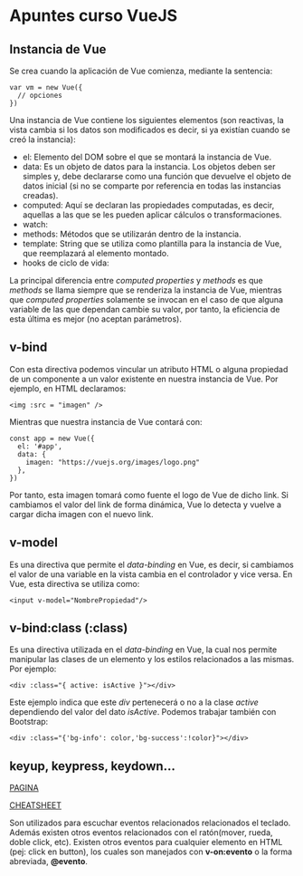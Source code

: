 # Apuntes curso VueJS

## Instancia de Vue

Se crea cuando la aplicación de Vue comienza, mediante la sentencia:
~~~
var vm = new Vue({
  // opciones
})  
~~~ 

Una instancia de Vue contiene los siguientes elementos (son reactivas, la vista cambia si los datos son modificados es decir, si ya existían cuando se creó la instancia):
- el: Elemento del DOM sobre el que se montará la instancia de Vue.
- data: Es un objeto de datos para la instancia. Los objetos deben ser simples y, debe declararse como una función que devuelve el objeto de datos inicial (si no se comparte por referencia en todas las instancias creadas).
- computed: Aquí se declaran las propiedades computadas, es decir, aquellas a las que se les pueden aplicar cálculos o transformaciones.
- watch: 
- methods: Métodos que se utilizarán dentro de la instancia.
- template: String que se utiliza como plantilla para la instancia de Vue, que reemplazará al elemento montado.
- hooks de ciclo de vida:  

La principal diferencia entre *computed properties* y *methods* es que *methods* se llama siempre que se renderiza la instancia de Vue, mientras que *computed properties* solamente se invocan en el caso de que alguna variable de las que dependan cambie su valor, por tanto, la eficiencia de esta última es mejor (no aceptan parámetros).

## v-bind

Con esta directiva podemos vincular un atributo HTML o alguna propiedad de un componente a un valor existente en nuestra instancia de Vue. Por ejemplo, en HTML declaramos:

    <img :src = "imagen" />

Mientras que nuestra instancia de Vue contará con:

~~~
const app = new Vue({
  el: '#app',
  data: {
    imagen: "https://vuejs.org/images/logo.png"
  },
})
~~~ 

Por tanto, esta imagen tomará como fuente el logo de Vue de dicho link. Si cambiamos el valor del link de forma dinámica, Vue lo detecta y vuelve a cargar dicha imagen con el nuevo link.

## v-model
Es una directiva que permite el *data-binding* en Vue, es decir, si cambiamos el valor de una variable en la vista cambia en el controlador y vice versa. En Vue, esta directiva se utiliza como: 

    <input v-model="NombrePropiedad"/>

## v-bind:class (:class)

Es una directiva utilizada en el *data-binding* en Vue, la cual nos permite manipular las clases de un elemento y los estilos relacionados a las mismas. Por ejemplo: 

    <div :class="{ active: isActive }"></div>

Este ejemplo indica que este *div* pertenecerá o no a la clase *active* dependiendo del valor del dato *isActive*. Podemos trabajar también con Bootstrap:

    <div :class="{'bg-info': color,'bg-success':!color}"></div>

## keyup, keypress, keydown...

[PAGINA](https://vuejs.org/v2/guide/events.html#System-Modifier-Keys)

[CHEATSHEET](https://learnvue.co/2020/01/a-vue-event-handling-cheatsheet-the-essentials/)

Son utilizados para escuchar eventos relacionados relacionados el teclado. Además existen otros eventos relacionados con el ratón(mover, rueda, doble click, etc). Existen otros eventos para cualquier elemento en HTML (pej: click en button), los cuales son manejados con **v-on:evento** o la forma abreviada, **@evento**.





